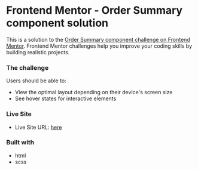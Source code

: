 # Frontend Mentor - Order Summary component solution

This is a solution to the [Order Summary component challenge on Frontend Mentor](https://www.frontendmentor.io/challenges/order-summary-component-QlPmajDUj/hub/order-summary-component-gJUVOKp1m). Frontend Mentor challenges help you improve your coding skills by building realistic projects. 

### The challenge

Users should be able to:

- View the optimal layout depending on their device's screen size
- See hover states for interactive elements

### Live Site

- Live Site URL: [here](https://fem-order-summary-alexis.netlify.app/)

### Built with

- html
- scss
